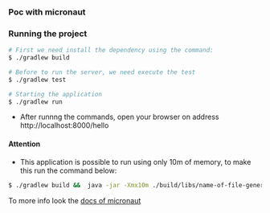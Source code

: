 ### Poc with micronaut


### Running the project
```bash
# First we need install the dependency using the command:
$ ./gradlew build

# Before to run the server, we need execute the test 
$ ./gradlew test

# Starting the application
$ ./gradlew run

```

* After runnng the commands, open your browser on address http://localhost:8000/hello


#### Attention ####

* This application is possible to run using only 10m of memory, to make this run the command below:

```bash
$ ./gradlew build &&  java -jar -Xmx10m ./build/libs/name-of-file-generated.jar
``` 


To more info look the [docs of micronaut](https://docs.micronaut.io/1.2.0.RC2/guide/index.html#creatingServer)